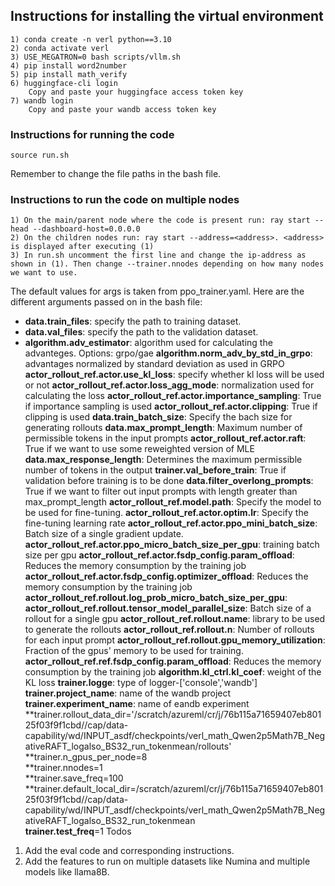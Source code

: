 
## Instructions for installing the virtual environment

```
1) conda create -n verl python==3.10
2) conda activate verl
3) USE_MEGATRON=0 bash scripts/vllm.sh
4) pip install word2number
5) pip install math_verify
6) huggingface-cli login
    Copy and paste your huggingface access token key
7) wandb login
    Copy and paste your wandb access token key
```

### Instructions for running the code

```
source run.sh
```
Remember to change the file paths in the bash file.

### Instructions to run the code on multiple nodes

```
1) On the main/parent node where the code is present run: ray start --head --dashboard-host=0.0.0.0
2) On the children nodes run: ray start --address=<address>. <address> is displayed after executing (1)
3) In run.sh uncomment the first line and change the ip-address as shown in (1). Then change --trainer.nnodes depending on how many nodes we want to use.
```
The default values for args is taken from ppo_trainer.yaml.
Here are the different arguments passed on in the bash file:
* **data.train_files**: specify the path to training dataset.
* **data.val_files**: specify the path to the validation dataset.
*  **algorithm.adv_estimator**: algorithm used for calculating the advanteges. Options: grpo/gae
   **algorithm.norm_adv_by_std_in_grpo**: advantages normalized by standard deviation as used in GRPO
   **actor_rollout_ref.actor.use_kl_loss**: specify whether kl loss will be used or not
   **actor_rollout_ref.actor.loss_agg_mode**: normalization used for calculating the loss
   **actor_rollout_ref.actor.importance_sampling**: True if importance sampling is used
   **actor_rollout_ref.actor.clipping**: True if clipping is used
   **data.train_batch_size**: Specify the bach size for generating rollouts 
   **data.max_prompt_length**: Maximum number of permissible tokens in the input prompts 
   **actor_rollout_ref.actor.raft**: True if we want to use some reweighted version of MLE
   **data.max_response_length**: Determines the maximum permissible number of tokens in the output
   **trainer.val_before_train**: True if validation before training is to be done
   **data.filter_overlong_prompts**: True if we want to filter out input prompts with length greater than max_prompt_length
   **actor_rollout_ref.model.path**: Specify the model to be used for fine-tuning.
   **actor_rollout_ref.actor.optim.lr**: Specify the fine-tuning learning rate
   **actor_rollout_ref.actor.ppo_mini_batch_size**: Batch size of a single gradient update.
   **actor_rollout_ref.actor.ppo_micro_batch_size_per_gpu**: training batch size per gpu
   **actor_rollout_ref.actor.fsdp_config.param_offload**: Reduces the memory consumption by the training job
   **actor_rollout_ref.actor.fsdp_config.optimizer_offload**: Reduces the memory consumption by the training job
   **actor_rollout_ref.rollout.log_prob_micro_batch_size_per_gpu**:
   **actor_rollout_ref.rollout.tensor_model_parallel_size**: Batch size of a rollout for a single gpu
   **actor_rollout_ref.rollout.name**: library to be used to generate the rollouts
   **actor_rollout_ref.rollout.n**: Number of rollouts for each input prompt
   **actor_rollout_ref.rollout.gpu_memory_utilization**: Fraction of the gpus' memory to be used for training.
   **actor_rollout_ref.ref.fsdp_config.param_offload**: Reduces the memory consumption by the training job
   **algorithm.kl_ctrl.kl_coef**: weight of the KL loss
   **trainer.logge**: type of logger-['console','wandb']
   **trainer.project_name**: name of the wandb project
   **trainer.experiment_name**: name of eandb experiment
   **trainer.rollout_data_dir='/scratch/azureml/cr/j/76b115a71659407eb80125f03f9f1cbd//cap/data-capability/wd/INPUT_asdf/checkpoints/verl_math_Qwen2p5Math7B_NegativeRAFT_logalso_BS32_run_tokenmean/rollouts' \
   **trainer.n_gpus_per_node=8 \
   **trainer.nnodes=1 \
   **trainer.save_freq=100 \
   **trainer.default_local_dir=/scratch/azureml/cr/j/76b115a71659407eb80125f03f9f1cbd//cap/data-capability/wd/INPUT_asdf/checkpoints/verl_math_Qwen2p5Math7B_NegativeRAFT_logalso_BS32_run_tokenmean \
   **trainer.test_freq**=1 
Todos
1) Add the eval code and corresponding instructions.
2) Add the features to run on multiple datasets like Numina and multiple models like llama8B.
